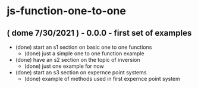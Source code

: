 # js-function-one-to-one


## ( dome 7/30/2021 ) - 0.0.0 - first set of examples
* (done) start an s1 section on basic one to one functions
  * (done) just a simple one to one function example
* (done) have an s2 section on the topic of inversion
  * (done) just one example for now
* (done) start an s3 section on expernce point systems
  * (done) example of methods used in first expernce point system


